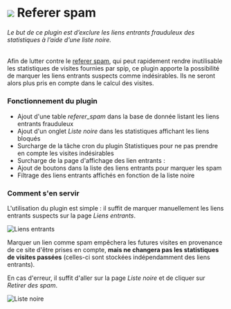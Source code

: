 <h1><img src="http://contrib.spip.net/local/cache-gd2/8d/d89e3fe02c8b41b8f23f33b541a209.png?1453217799"/> Referer spam</h1>


###### Le but de ce plugin est d’exclure les liens entrants frauduleux des statistiques à l’aide d’une liste noire.



Afin de lutter contre le [referer spam](https://fr.wikipedia.org/wiki/Pourriel_de_r%C3%A9f%C3%A9rant), qui peut rapidement rendre inutilisable les statistiques de visites fournies par spip, ce plugin apporte la possibilité de marquer les liens entrants suspects comme indésirables. Ils ne seront alors plus pris en compte dans le calcul des visites.

### Fonctionnement du plugin

- Ajout d'une table *referer_spam* dans la base de donnée listant les liens entrants frauduleux
- Ajout d'un onglet *Liste noire* dans les statistiques affichant les liens bloqués
- Surcharge de la tâche cron du plugin Statistiques pour ne pas prendre en compte les visites indésirables
- Surcharge de la page d'affichage des lien entrants :
 - Ajout de boutons dans la liste des liens entrants pour marquer les spam
 - Filtrage des liens entrants affichés en fonction de la liste noire


### Comment s'en servir

L'utilisation du plugin est simple : il suffit de marquer manuellement les liens entrants suspects sur la page *Liens entrants*.

![Liens entrants](http://contrib.spip.net/IMG/png/capture_d_ecran_2016-01-19_18-49-46.png)

Marquer un lien comme spam empêchera les futures visites en provenance de ce site d'être prises en compte, **mais ne changera pas les statistiques de visites passées** (celles-ci sont stockées indépendamment des liens entrants).  

En cas d'erreur, il suffit d'aller sur la page *Liste noire* et de cliquer sur *Retirer des spam*.

![Liste noire](http://contrib.spip.net/IMG/png/capture_d_ecran_2016-01-19_18-49-45.png)
